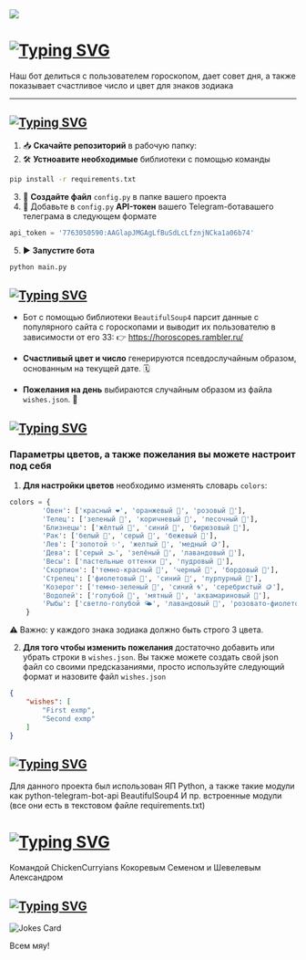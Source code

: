 <div id="header" align="left">
  <img src="https://i.gifer.com/7X49.gif"/>
</div>

# [![Typing SVG](https://readme-typing-svg.herokuapp.com?font=Fira+Code&weight=800size=45&duration=2000&pause=2000&color=BE0EF7&vCenter=true&width=450&lines=%F0%9F%8C%9F%F0%9F%94%AE+Horoscope+Telegram+Bot++)](https://git.io/typing-svg)

Наш бот делиться с пользователем гороскопом, дает совет дня, а также показывает счастливое число и цвет для знаков зодиака

---

## [![Typing SVG](https://readme-typing-svg.herokuapp.com?font=Fira+Code&weight=1200&duration=2000&pause=2000&color=BE0EF7&vCenter=true&width=435&lines=%F0%9F%9A%80+%D0%9A%D0%B0%D0%BA+%D0%BD%D0%B0%D1%87%D0%B0%D1%82%D1%8C+%D0%BF%D0%BE%D0%BB%D1%8C%D0%B7%D0%BE%D0%B2%D0%B0%D1%82%D1%8C%D1%81%D1%8F)](https://git.io/typing-svg)
1. 📥 **Скачайте репозиторий** в рабочую папку:
2. 🛠️ **Устноавите необходимые** библиотеки с помощью команды
```bash
pip install -r requirements.txt
```
3. 📝 **Создайте файл** `config.py` в папке вашего проекта
4. 🔑 Добавьте в `config.py` **API-токен** вашего Telegram-ботавашего телеграма в следующем формате
```python
api_token = '7763050590:AAGlapJMGAgLfBuSdLcLfznjNCka1a06b74'
```
5. ▶️ **Запустите бота**
```bash
python main.py
```

## [![Typing SVG](https://readme-typing-svg.herokuapp.com?font=Fira+Code&weight=1200&duration=2000&pause=2000&color=BE0EF7&vCenter=true&width=435&lines=%F0%9F%8C%8C+%D0%9A%D0%B0%D0%BA+%D1%8D%D1%82%D0%BE+%D1%80%D0%B0%D0%B1%D0%BE%D1%82%D0%B0%D0%B5%D1%82)](https://git.io/typing-svg)
- Бот с помощью библиотеки `BeautifulSoup4` парсит данные с популярного сайта с гороскопами и выводит их пользователю в зависимости от его ЗЗ: 
👉 https://horoscopes.rambler.ru/

- **Счастливый цвет и число** генерируются псевдослучайным образом, основанным на текущей дате. 🗓️

- **Пожелания на день** выбираются случайным образом из файла `wishes.json`. 📖

## [![Typing SVG](https://readme-typing-svg.herokuapp.com?font=Fira+Code&weight=1200&duration=2000&pause=2000&color=BE0EF7&vCenter=true&width=435&lines=%F0%9F%8E%A8+%D0%9D%D0%B0%D1%81%D1%82%D1%80%D0%BE%D0%B9%D0%BA%D0%B8)](https://git.io/typing-svg)
### Параметры цветов, а также пожелания вы можете настроит под себя
1. **Для настройки цветов** необходимо изменять словарь `colors`:
```python
colors = {
        'Овен': ['красный ❤️', 'оранжевый 🧡', 'розовый 🌸'],
        'Телец': ['зеленый 🍃', 'коричневый 🍂', 'песочный 🌾'],
        'Близнецы': ['жёлтый 💛', 'синий 💙', 'бирюзовый 🌊'],
        'Рак': ['белый 🤍', 'серый 🐘', 'бежевый 🍂'],
        'Лев': ['золотой ✨', 'желтый 🌟', 'медный 🪙'],
        'Дева': ['серый 🌫️', 'зелёный 🌿', 'лавандовый 💜'],
        'Весы': ['пастельные оттенки 🌸', 'пудровый 🌷'],
        'Скорпион': ['темно-красный 🍷', 'черный 🖤', 'бордовый 🍒'],
        'Стрелец': ['фиолетовый 💜', 'синий 🌌', 'пурпурный 🌺'],
        'Козерог': ['темно-зеленый 🌲', 'синий 🌀', 'серебристый 🪙'],
        'Водолей': ['голубой 🌊', 'мятный 🍃', 'аквамариновый 🌊'],
        'Рыбы': ['светло-голубой 🌤️', 'лавандовый 💐', 'розовато-фиолетовый 🟣']
    }
```
⚠️ Важно: у каждого знака зодиака должно быть строго 3 цвета.

2. **Для того чтобы изменить пожелания** достаточно добавить или убрать строки в `wishes.json`. Вы также можете создать свой json файл со своими предсказаниями, просто используйте следующий формат и назовите файл `wishes.json`
```json
{
    "wishes": [
        "First exmp",
        "Second exmp"
    ]
}
```

## [![Typing SVG](https://readme-typing-svg.herokuapp.com?font=Fira+Code&weight=1200&duration=2000&pause=2000&color=BE0EF7&vCenter=true&width=435&lines=%F0%9F%9B%A0%EF%B8%8F+%D0%A1%D1%82%D0%B5%D0%BA+%D1%82%D0%B5%D1%85%D0%BD%D0%BE%D0%BB%D0%BE%D0%B3%D0%B8%D0%B9)](https://git.io/typing-svg)
Для данного проекта был использован ЯП Python, а также такие модули как 
python-telegram-bot-api
BeautifulSoup4
И пр. встроенные модули (все они есть в текстовом файле requirements.txt)

# [![Typing SVG](https://readme-typing-svg.herokuapp.com?font=Fira+Code&weight=1200&size=20&duration=2000&pause=2000&color=BE0EF7&vCenter=true&width=435&lines=%D0%9F%D1%80%D0%BE%D0%B5%D0%BA%D1%82+%D0%B1%D1%8B%D0%BB+%D1%81%D0%BE%D0%B7%D0%B4%D0%B0%D0%BD)](https://git.io/typing-svg)
Командой ChickenCurryians
Кокоревым Семеном и Шевелевым Александром

## [![Typing SVG](https://readme-typing-svg.herokuapp.com?font=Fira+Code&weight=1200&size=35&duration=2000&pause=2000&color=BE0EF7&vCenter=true&width=435&lines=%D0%A1%D0%BB%D1%83%D1%87%D0%B0%D0%B9%D0%BD%D0%B0%D1%8F+%D1%88%D1%83%D1%82%D0%BE%D1%87%D0%BA%D0%B0)](https://git.io/typing-svg)

![Jokes Card](https://readme-jokes.vercel.app/api?hideBorder)

Всем мяу!
